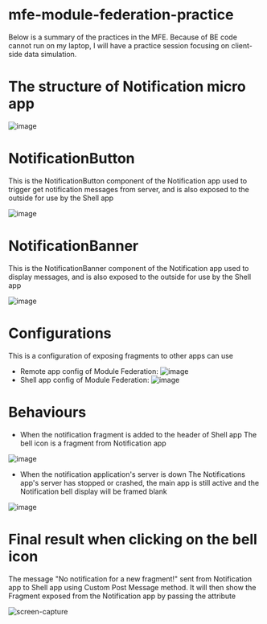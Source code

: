 # mfe-module-federation-practice
Below is a summary of the practices in the MFE. Because of BE code cannot run on my laptop, I will have a practice session focusing on client-side data simulation.

# The structure of Notification micro app

![image](https://github.com/khanhnm222/mfe-module-federation-practice/assets/87562013/46d18203-5e74-4a03-9bc1-07e739f0f449)



# NotificationButton
This is the NotificationButton component of the Notification app used to trigger get notification messages from server, and is also exposed to the outside for use by the Shell app

![image](https://github.com/khanhnm222/mfe-module-federation-practice/assets/87562013/1dbe329e-fc1f-4c7a-b51b-befd879b2f1c)



# NotificationBanner
This is the NotificationBanner component of the Notification app used to display messages, and is also exposed to the outside for use by the Shell app

![image](https://github.com/khanhnm222/mfe-module-federation-practice/assets/87562013/e7a0fc3b-61ee-447c-b8b7-5344dedac948)



# Configurations
This is a configuration of exposing fragments to other apps can use

* Remote app config of Module Federation:
![image](https://github.com/khanhnm222/mfe-module-federation-practice/assets/87562013/70c5ad3c-5a88-49e4-ae15-cdf3872993b2)
* Shell app config of Module Federation:
![image](https://github.com/khanhnm222/mfe-module-federation-practice/assets/87562013/27a5118c-ee1e-4545-a038-dd14834eb87e)



# Behaviours
* When the notification fragment is added to the header of Shell app
The bell icon is a fragment from Notification app

![image](https://github.com/khanhnm222/mfe-module-federation-practice/assets/87562013/20b78401-369d-49bc-a62d-834cca26618b)



* When the notification application's server is down
The Notifications app's server has stopped or crashed, the main app is still active and the Notification bell display will be framed blank 

![image](https://github.com/khanhnm222/mfe-module-federation-practice/assets/87562013/17a22803-c6df-48b9-91a9-45ad059686f2)


# Final result when clicking on the bell icon
The message "No notification for a new fragment!" sent from Notification app to Shell app using Custom Post Message method. It will then show the Fragment exposed from the Notification app by passing the attribute

![screen-capture](https://github.com/khanhnm222/mfe-module-federation-practice/assets/87562013/629a0eb8-6c4a-4c92-9d7e-6fbae7a008b6)

